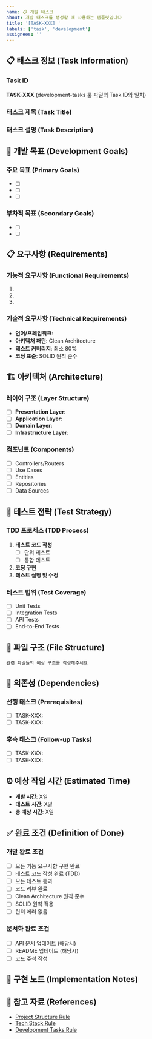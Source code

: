 ```yaml
---
name: 📋 개발 태스크
about: 개발 태스크를 생성할 때 사용하는 템플릿입니다
title: '[TASK-XXX] '
labels: ['task', 'development']
assignees: ''
---
```


## 📋 태스크 정보 (Task Information)

### Task ID
**TASK-XXX** (development-tasks 룰 파일의 Task ID와 일치)

### 태스크 제목 (Task Title)
<!-- 태스크의 명확한 제목 -->

### 태스크 설명 (Task Description)
<!-- 무엇을 개발해야 하는지 상세히 설명 -->

## 🎯 개발 목표 (Development Goals)

### 주요 목표 (Primary Goals)
- [ ] 
- [ ] 
- [ ] 

### 부차적 목표 (Secondary Goals)
- [ ] 
- [ ] 

## 📋 요구사항 (Requirements)

### 기능적 요구사항 (Functional Requirements)
1. 
2. 
3. 

### 기술적 요구사항 (Technical Requirements)
- **언어/프레임워크**: 
- **아키텍처 패턴**: Clean Architecture
- **테스트 커버리지**: 최소 80%
- **코딩 표준**: SOLID 원칙 준수

## 🏗️ 아키텍처 (Architecture)

### 레이어 구조 (Layer Structure)
- [ ] **Presentation Layer**: 
- [ ] **Application Layer**: 
- [ ] **Domain Layer**: 
- [ ] **Infrastructure Layer**: 

### 컴포넌트 (Components)
- [ ] Controllers/Routers
- [ ] Use Cases
- [ ] Entities
- [ ] Repositories
- [ ] Data Sources

## 🧪 테스트 전략 (Test Strategy)

### TDD 프로세스 (TDD Process)
1. **테스트 코드 작성**
   - [ ] 단위 테스트
   - [ ] 통합 테스트
2. **코딩 구현**
3. **테스트 실행 및 수정**

### 테스트 범위 (Test Coverage)
- [ ] Unit Tests
- [ ] Integration Tests
- [ ] API Tests
- [ ] End-to-End Tests

## 📂 파일 구조 (File Structure)
```
관련 파일들의 예상 구조를 작성해주세요
```

## 🔗 의존성 (Dependencies)

### 선행 태스크 (Prerequisites)
- [ ] TASK-XXX: 
- [ ] TASK-XXX: 

### 후속 태스크 (Follow-up Tasks)
- [ ] TASK-XXX: 
- [ ] TASK-XXX: 

## ⏰ 예상 작업 시간 (Estimated Time)
- **개발 시간**: X일
- **테스트 시간**: X일
- **총 예상 시간**: X일

## ✅ 완료 조건 (Definition of Done)

### 개발 완료 조건
- [ ] 모든 기능 요구사항 구현 완료
- [ ] 테스트 코드 작성 완료 (TDD)
- [ ] 모든 테스트 통과
- [ ] 코드 리뷰 완료
- [ ] Clean Architecture 원칙 준수
- [ ] SOLID 원칙 적용
- [ ] 린터 에러 없음

### 문서화 완료 조건
- [ ] API 문서 업데이트 (해당시)
- [ ] README 업데이트 (해당시)
- [ ] 코드 주석 작성

## 📝 구현 노트 (Implementation Notes)
<!-- 구현 시 주의사항이나 특별한 고려사항이 있다면 작성 -->

## 🔗 참고 자료 (References)
- [Project Structure Rule](.cursor/rules/project-structure.mdc)
- [Tech Stack Rule](.cursor/rules/tech-stack.mdc)
- [Development Tasks Rule](.cursor/rules/development-tasks.mdc) 